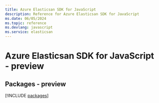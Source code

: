 ```yaml
---
title: Azure Elasticsan SDK for JavaScript
description: Reference for Azure Elasticsan SDK for JavaScript
ms.date: 06/05/2024
ms.topic: reference
ms.devlang: javascript
ms.service: elasticsan
---
```

# Azure Elasticsan SDK for JavaScript - preview
## Packages - preview
[!INCLUDE [packages](elasticsan-index.md)]